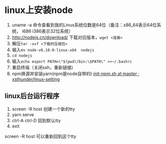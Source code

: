 # linux上安装node
1.  uname -a  命令查看到我的Linux系统位数是64位（备注：x86_64表示64位系统， i686 i386表示32位系统）
2. http://nodejs.cn/download/  下载对应版本，`wget <连接>`
3. 解压`tar -xvf <下载的压缩包>   `
4. 输入`mv node-v6.10.0-linux-x64  nodejs `
5. `cd nodejs`
5. 输入`echo export PATH=\"$(pwd)/bin:\$PATH\" >>~/.bashrc`
6. 重启终端（关闭ssh，重新链接)
7. npm换源并安装yarn(npm是node自带的) [init-npm.sh at master · xsthunder/linux-setting](https://github.com/xsthunder/linux-setting/blob/master/bash-script/init-npm.sh)

## linux后台运行程序
1. screen -R host 创建一个新的tty
2. yarn serve
3. ctrl-A ctrl-D 回到默认tty
4. exit

screen -R host 可以重新回到这个tty
